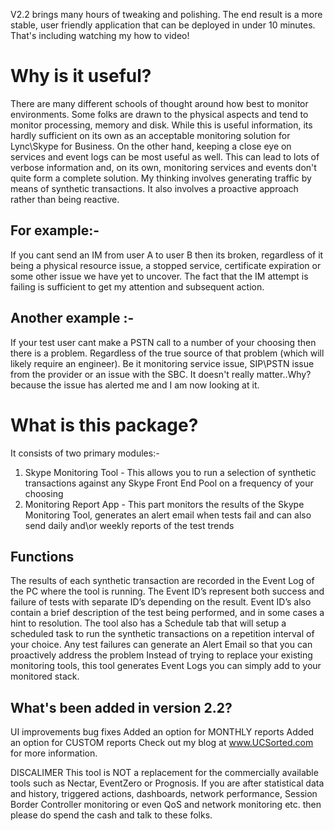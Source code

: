 V2.2 brings many hours of tweaking and polishing. The end result is a more stable, user friendly application that can be deployed in under 10 minutes. That's including watching my how to video!

# Why is it useful?
There are many different schools of thought around how best to monitor environments. Some folks are drawn to the physical aspects and tend to monitor processing, memory and disk. While this is useful information, its hardly sufficient on its own as an acceptable monitoring solution for Lync\Skype for Business. On the other hand, keeping a close eye on services and event logs can be most useful as well. This can lead to lots of verbose information and, on its own, monitoring services and events don't quite form a complete solution. My thinking involves generating traffic by means of synthetic transactions. It also involves a proactive approach rather than being reactive.

## For example:-
If you cant send an IM from user A to user B then its broken, regardless of it being a physical resource issue, a stopped service, certificate expiration or some other issue we have yet to uncover. The fact that the IM attempt is failing is sufficient to get my attention and subsequent action.

## Another example :-
If your test user cant make a PSTN call to a number of your choosing then there is a problem. Regardless of the true source of that problem (which will likely require an engineer). Be it monitoring service issue, SIP\PSTN issue from the provider or an issue with the SBC. It doesn't really matter..Why? because the issue has alerted me and I am now looking at it.

# What is this package?
It consists of two primary modules:-

1. Skype Monitoring Tool - This allows you to run a selection of synthetic transactions against any Skype Front End Pool on a frequency of your choosing
2. Monitoring Report App - This part monitors the results of the Skype Monitoring Tool, generates an alert email when tests fail and can also send daily and\or weekly reports of the test trends

## Functions
The results of each synthetic transaction are recorded in the Event Log of the PC where the tool is running.
The Event ID’s represent both success and failure of tests with separate ID’s depending on the result.
Event ID’s also contain a brief description of the test being performed, and in some cases a hint to resolution.
The tool also has a Schedule tab that will setup a scheduled task to run the synthetic transactions on a repetition interval of your choice.
Any test failures can generate an Alert Email so that you can proactively address the problem
Instead of trying to replace your existing monitoring tools, this tool generates Event Logs you can simply add to your monitored stack.

## What's been added in version 2.2?
UI improvements
bug fixes
Added an option for MONTHLY reports
Added an option for CUSTOM reports
Check out my blog at www.UCSorted.com for more information.

DISCALIMER This tool is NOT a replacement for the commercially available tools such as Nectar, EventZero or Prognosis. If you are after statistical data and history, triggered actions, dashboards, network performance, Session Border Controller monitoring or even QoS and network monitoring etc. then please do spend the cash and talk to these folks.
